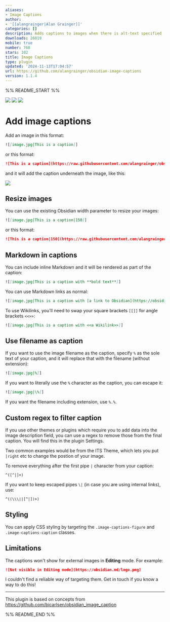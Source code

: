 ```yaml
---
aliases:
- Image Captions
author:
- '[[alangrainger|Alan Grainger]]'
categories: []
description: Adds captions to images when there is alt-text specified
downloads: 26019
mobile: true
number: 768
stars: 102
title: Image Captions
type: plugin
updated: '2024-11-13T17:04:57'
url: https://github.com/alangrainger/obsidian-image-captions
version: 1.1.4
---
```


%% README_START %%

![](https://img.shields.io/github/license/alangrainger/obsidian-image-captions) ![](https://img.shields.io/github/v/release/alangrainger/obsidian-image-captions?style=flat-square) ![](https://img.shields.io/github/downloads/alangrainger/obsidian-image-captions/total)

# Add image captions

Add an image in this format:

```markdown
![[image.jpg|This is a caption]]
```

or this format:

```markdown
![This is a caption](https://raw.githubusercontent.com/alangrainger/obsidian-image-captions/HEAD/image.jpg)
```

and it will add the caption underneath the image, like this:

![](https://raw.githubusercontent.com/alangrainger/obsidian-image-captions/HEAD/example.png)

## Resize images

You can use the existing Obsidian width parameter to resize your images:

```markdown
![[image.jpg|This is a caption|150]]
```

or this format:

```markdown
![This is a caption|150](https://raw.githubusercontent.com/alangrainger/obsidian-image-captions/HEAD/image.jpg)
```

## Markdown in captions

You can include inline Markdown and it will be rendered as part of the caption:

```markdown
![[image.jpg|This is a caption with **bold text**]]
```

You can use Markdown links as normal:

```markdown
![[image.jpg|This is a caption with [a link to Obsidian](https://obsidian.md)]]
```

To use Wikilinks, you'll need to swap your square brackets `[[]]` for angle brackets `<<>>`:

```markdown
![[image.jpg|This is a caption with <<a Wikilink>>]]
```

## Use filename as caption

If you want to use the image filename as the caption, specify `%` as the sole text of your 
caption, and it will replace that with the filename (without extension):

```markdown
![[image.jpg|%]]
```

If you want to literally use the `%` character as the caption, you can escape it:

```markdown
![[image.jpg|\%]]
```

If you want the filename including extension, use `%.%`.

## Custom regex to filter caption

If you use other themes or plugins which require you to add data into the image description field, you can use a 
regex to remove those from the final caption. You will find this in the plugin Settings.

Two common examples would be from the ITS Theme, which lets you put `|right` etc to change the postion of your image.

To remove everything after the first pipe `|` character from your caption:

```
^([^|]+)
```

If you want to keep escaped pipes `\|` (in case you are using internal links), use:

```
^((\\\||[^|])+)
```

## Styling

You can apply CSS styling by targeting the `.image-captions-figure` and `.image-captions-caption` classes.

## Limitations

The captions won't show for external images in **Editing** mode. For example:

```markdown
![Not visible in Editing mode](https://obsidian.md/logo.png)
```

I couldn't find a reliable way of targeting them. Get in touch if you know a way to do this!

---

This plugin is based on concepts from https://github.com/bicarlsen/obsidian_image_caption


%% README_END %%